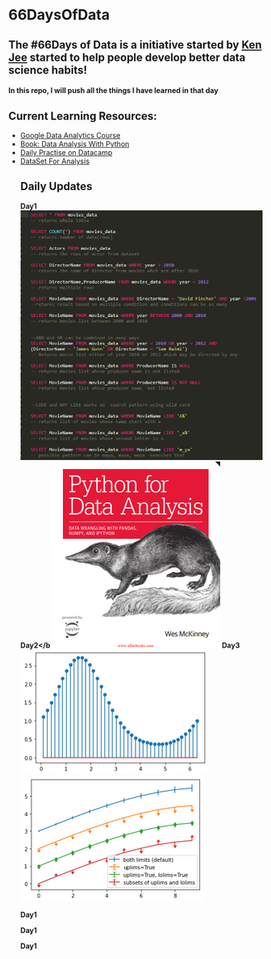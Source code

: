 # 66DaysOfData
## The #66Days of Data is a initiative started by <a href = "https://github.com/PlayingNumbers">Ken Jee</a> started to help people develop better data science habits! 

#### In this repo, I will push all the things I have learned in that day
## Current Learning Resources:
<ul>
  <li>
    <a href = "https://www.coursera.org/specializations/google-data-analytics">Google Data Analytics Course</a>
  </li>
   <li>
    <a href = "https://www.amazon.com/Python-Data-Analysis-Wrangling-IPython/dp/1491957662/ref=sr_1_3?dchild=1&keywords=Data+Analysis&qid=1602718388&sr=8-3">Book: Data Analysis With Python</a>
  </li>
   <li>
    <a href = "https://learn.datacamp.com/practice">Daily Practise on Datacamp</a>
  </li>
   <li>
    <a href = "https://www.kaggle.com/datasets">DataSet For Analysis</a>
  </li>
  
  ## Daily Updates
  <b>Day1</b>
  <img src = "./Day1/day1.png"/>
  <b>Day2</b
  <img src = "./Day2/Day2.png"/>
   <b>Day3</b>
  <img src = "./Day3/fig1.png"/>
  <img src = "./Day3/fig2.png"/>
  
  <b>Day1</b>

  <b>Day1</b>
 
  <b>Day1</b>
  
  
  
  
